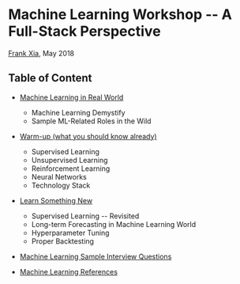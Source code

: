 # Machine Learning Workshop -- A Full-Stack Perspective

[Frank Xia](https://www.linkedin.com/in/frank-tianyi-xia-aa141753/), May 2018


## Table of Content

* [Machine Learning in Real World](sections/ml_in_real_world/ml_in_real_world.md)
    * Machine Learning Demystify 
    * Sample ML-Related Roles in the Wild

* [Warm-up (what you should know already)](sections/you_should_know/you_should_know.md)
    * Supervised Learning
    * Unsupervised Learning
    * Reinforcement Learning
    * Neural Networks
    * Technology Stack
* [Learn Something New](sections/new_stuffs/new_stuffs.md)
    * Supervised Learning -- Revisited
    * Long-term Forecasting in Machine Learning World
    * Hyperparameter Tuning
    * Proper Backtesting
* [Machine Learning Sample Interview Questions](sections/interview_questions/interview_questions.md)
* [Machine Learning References](sections/reference/reference.md)

